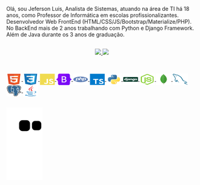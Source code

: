 Olá, sou Jeferson Luis, Analista de Sistemas, 
atuando na área de TI há 18 anos, como Professor de Informática em escolas 
profissionalizantes. Desenvolvedor Web FrontEnd (HTML/CSS/JS/Bootstrap/Materialize/PHP).
No BackEnd mais de 2 anos trabalhando com Python e Django Framework.
Além de Java durante os 3 anos de graduação.

##

<div align="center">
  <a href="https://github.com/jgjefersonluis">
  <img height="180em" src="https://github-readme-stats.vercel.app/api?username=jgjefersonluis&show_icons=true&theme=dracula&include_all_commits=true&count_private=true"/>
  <img height="180em" src="https://github-readme-stats.vercel.app/api/top-langs/?username=jgjefersonluis&layout=compact&langs_count=7&theme=dracula"/>
    
</div>
 
  ##
  
<div style="display: inline_block"><br>
    <img align="center" alt="jgjefersonluis-HTML" height="30" width="40" src="https://raw.githubusercontent.com/devicons/devicon/master/icons/html5/html5-original.svg">
    <img align="center" alt="jgjefersonluis-CSS" height="30" width="40" src="https://raw.githubusercontent.com/devicons/devicon/master/icons/css3/css3-original.svg">
  <img align="center" alt="jgjefersonluis-Js" height="30" width="40" src="https://raw.githubusercontent.com/devicons/devicon/master/icons/javascript/javascript-plain.svg">
    <img align="center" alt="jgjefersonluis-Bootstrap" height="30" width="40" src="https://raw.githubusercontent.com/devicons/devicon/master/icons/bootstrap/bootstrap-original.svg">
  <img align="center" alt="jgjefersonluis-PHP" height="30" width="40" src="https://raw.githubusercontent.com/devicons/devicon/master/icons/php/php-plain.svg">
  <img align="center" alt="jgjefersonluis-Ts" height="30" width="40" src="https://raw.githubusercontent.com/devicons/devicon/master/icons/typescript/typescript-plain.svg">
   <img align="center" alt="jgjefersonluis-Python" height="30" width="40" src="https://raw.githubusercontent.com/devicons/devicon/master/icons/python/python-original.svg">
  <img align="center" alt="jgjefersonluis-Dj Django" height="30" width="40" src="https://raw.githubusercontent.com/devicons/devicon/master/icons/django/django-original.svg">
  <img align="center" alt="jgjefersonluis-NodeJs" height="30" width="40" src="https://raw.githubusercontent.com/devicons/devicon/master/icons/nodejs/nodejs-original.svg">
  <img align="center" alt="jgjefersonluis-MongoDB" height="30" width="40" src="https://raw.githubusercontent.com/devicons/devicon/master/icons/mongodb/mongodb-original.svg">
  <img align="center" alt="jgjefersonluis-MySQL" height="30" width="40" src="https://raw.githubusercontent.com/devicons/devicon/master/icons/mysql/mysql-original.svg">
  <img align="center" alt="jgjefersonluis-MySQL" height="30" width="40" src="https://raw.githubusercontent.com/devicons/devicon/master/icons/postgresql/postgresql-original.svg">
   <img align="center" alt="jgjefersonluis-Java" height="30" width="40" src="https://raw.githubusercontent.com/devicons/devicon/master/icons/java/java-original.svg">
  
  
  
</div>
  
  ##
 
<div> 

  ![Snake animation](https://github.com/rafaballerini/rafaballerini/blob/output/github-contribution-grid-snake.svg)
</div>

